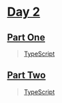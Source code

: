 
# [Day 2](https://adventofcode.com/2015/day/2)

## [Part One](https://adventofcode.com/2015/day/2#part1)

> [TypeScript](/typescript/2015/2/src/p1.ts)

## [Part Two](https://adventofcode.com/2015/day/2#part2)

> [TypeScript](/typescript/2015/2/src/p2.ts)
